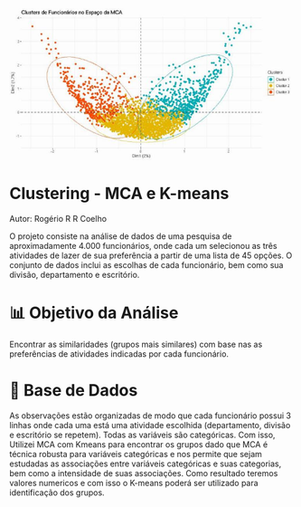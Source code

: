 <img src="clustering.jpg" alt="Imagem do Projeto" width="600"/>

# Clustering - MCA e K-means
Autor: Rogério R R Coelho

O projeto consiste na análise de dados de uma pesquisa de aproximadamente 4.000 funcionários, onde cada um selecionou as três atividades de lazer de sua preferência a partir de uma lista de 45 opções. O conjunto de dados inclui as escolhas de cada funcionário, bem como sua divisão, departamento e escritório.

# 📊 Objetivo da Análise

Encontrar as similaridades (grupos mais similares) com base nas as preferências de atividades indicadas por cada funcionário.

# 📂 Base de Dados
As observações estão organizadas de modo que cada funcionário possui 3 linhas onde cada uma está uma atividade escolhida (departamento, divisão e escritório se repetem).
Todas as variáveis são categóricas. Com isso, Utilizei MCA com Kmeans para encontrar os grupos dado que MCA é técnica robusta para variáveis categóricas e nos permite que sejam estudadas as associações entre variáveis categóricas e suas categorias, bem como a intensidade de suas associações. Como resultado teremos valores numericos e com isso o K-means poderá ser utilizado para identificação dos grupos.
